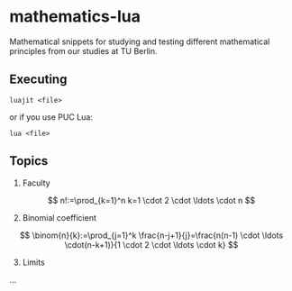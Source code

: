 # mathematics-lua
 Mathematical snippets for studying and testing different mathematical principles from our studies at TU Berlin.

## Executing
```
luajit <file>
```
or if you use PUC Lua:
```
lua <file>
```

## Topics

1. Faculty

$$
n!:=\prod_{k=1}^n k=1 \cdot 2 \cdot \ldots \cdot n
$$

2. Binomial coefficient

$$
\binom{n}{k}:=\prod_{j=1}^k \frac{n-j+1}{j}=\frac{n(n-1) \cdot \ldots \cdot(n-k+1)}{1 \cdot 2 \cdot \ldots \cdot k}
$$

3. Limits

...
